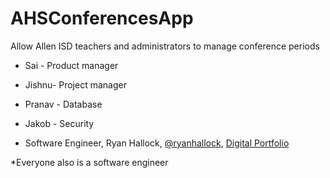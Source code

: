 # AHSConferencesApp
Allow Allen ISD teachers and administrators to manage conference periods

- Sai - Product manager

- Jishnu- Project manager

- Pranav - Database

- Jakob - Security

- Software Engineer, Ryan Hallock, [@ryanhallock](https://github.com/ryanhallock), [Digital Portfolio](https://codermerlin.academy/users/ryan-hallock/Digital%20Portfolio/)

*Everyone also is a software engineer

